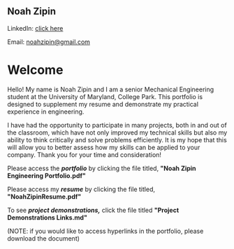 ## Noah Zipin 
LinkedIn: [click here](https://www.linkedin.com/in/noahzipin/)

Email: noahzipin@gmail.com
# Welcome


Hello! My name is Noah Zipin and I am a senior Mechanical Engineering student at the University of Maryland, College Park. This portfolio is designed to supplement my resume and demonstrate my practical experience in engineering. 


I have had the opportunity to participate in many projects, both in and out of the classroom, which have not only improved my technical skills but also my ability to think critically and solve problems efficiently. 
It is my hope that this will allow you to better assess how my skills can be applied to your company. Thank you for your time and consideration!

Please access the ***portfolio*** by clicking the file titled, **"Noah Zipin Engineering Portfolio.pdf"**

Please access my ***resume*** by clicking the file titled, **"NoahZipinResume.pdf"**

To see ***project demonstrations,*** click the file titled **"Project Demonstrations Links.md"**

(NOTE: if you would like to access hyperlinks in the portfolio, please download the document)

